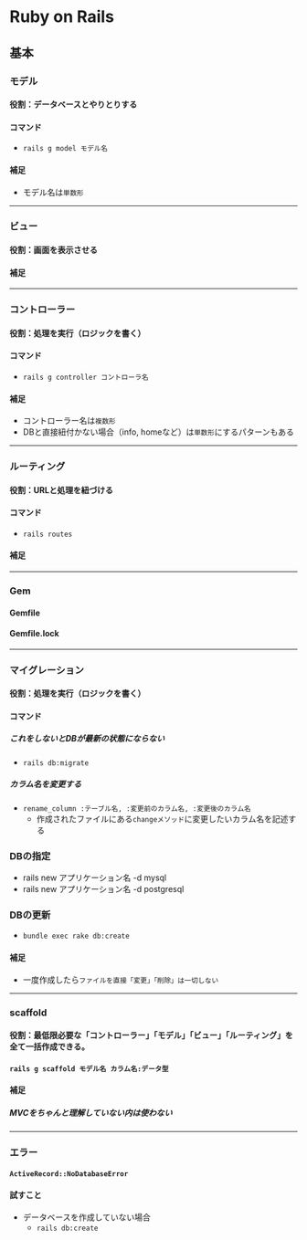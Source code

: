 # Ruby on Rails
## 基本

### モデル
#### 役割：データベースとやりとりする
#### コマンド
- `rails g model モデル名`
#### 補足
- モデル名は`単数形`
---
### ビュー
#### 役割：画面を表示させる
#### 補足
---
### コントローラー
#### 役割：処理を実行（ロジックを書く）
#### コマンド
- `rails g controller コントローラ名`
#### 補足
- コントローラー名は`複数形`
- DBと直接紐付かない場合（info, homeなど）は`単数形`にするパターンもある
---
### ルーティング
#### 役割：URLと処理を紐づける
#### コマンド
- `rails routes`
#### 補足
---
### Gem
#### Gemfile
#### Gemfile.lock
---
### マイグレーション
#### 役割：処理を実行（ロジックを書く）
#### コマンド
##### これをしないとDBが最新の状態にならない
- `rails db:migrate`
##### カラム名を変更する
- `rename_column :テーブル名, :変更前のカラム名, :変更後のカラム名`
  - 作成されたファイルにある`changeメソッド`に変更したいカラム名を記述する
### DBの指定
- rails new アプリケーション名 -d mysql
- rails new アプリケーション名 -d postgresql
### DBの更新
- `bundle exec rake db:create`
#### 補足
-  一度作成したら`ファイルを直接「変更」「削除」は一切しない`
---
### scaffold
#### 役割：最低限必要な「コントローラー」「モデル」「ビュー」「ルーティング」を全て一括作成できる。
#### `rails g scaffold モデル名 カラム名:データ型`
#### 補足
##### MVCをちゃんと理解していない内は使わない
---
### エラー
#### `ActiveRecord::NoDatabaseError`
#### 試すこと
- データベースを作成していない場合
  - `rails db:create`